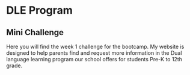# DLE Program

## Mini Challenge

Here you will find the week 1 challenge for the bootcamp.
My website is designed to help parents find and request more information in the Dual language learning program our school offers for students Pre-K to 12th grade.
